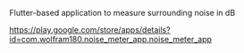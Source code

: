 Flutter-based application to measure surrounding noise in dB

https://play.google.com/store/apps/details?id=com.wolfram180.noise_meter_app.noise_meter_app
